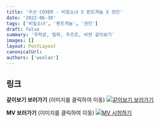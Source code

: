 ```yaml
---
title: '우산 COVER - 비밀소녀 X 뢴트게늄 X 권민'
date: '2022-06-30'
tags: ['비밀소녀', '뢴트게늄', '권민']
draft: false
summary: '우왁굳, 릴파, 주르르, 비챤 같이보기'
images: []
layout: PostLayout
canonicalUrl:
authors: ['woolan']
---
```


## 링크

**같이보기 보러가기** (이미지를 클릭하여 이동)
[![같이보기 보러가기](https://cdn.discordapp.com/attachments/1135756712759013437/1135758630910697602/banner.png)](https://cafe.naver.com/steamindiegame/6720472)

**MV 보러가기** (이미지를 클릭하여 이동)
[![MV 시청하기](https://i.ytimg.com/vi/T84CDxlwsXw/maxresdefault.jpg)](https://youtu.be/T84CDxlwsXw)
